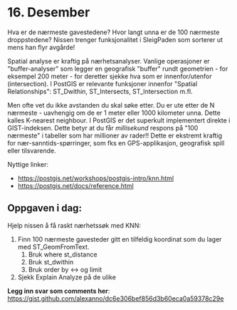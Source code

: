 # 16. Desember
Hva er de nærmeste gavestedene? Hvor langt unna er de 100 nærmeste droppstedene? Nissen trenger funksjonalitet i SleigPaden som sorterer ut mens han flyr avgårde!

Spatial analyse er kraftig på nærhetsanalyser. Vanlige operasjoner er "buffer-analyser" som legger en geografisk "buffer" rundt geometrien - for eksempel 200 meter - for deretter sjekke hva som er innenfor/utenfor (intersection). I PostGIS er relevante funksjoner innenfor "Spatial Relationships": ST_Dwithin, ST_Intersects, ST_Intersection m.fl. 

Men ofte vet du ikke avstanden du skal søke etter. Du er ute etter de N nærmeste - uavhengig om de er 1 meter eller 1000 kilometer unna. Dette kalles K-nearest neighbour. I PostGIS er det superkult implementert direkte i GIST-indeksen. Dette betyr at du får _millisekund_ respons på "100 nærmeste" i tabeller som har millioner av rader!! Dette er ekstremt kraftig for nær-sanntids-spørringer, som fks en GPS-applikasjon, geografisk spill eller tilsvarende. 

Nyttige linker:
* https://postgis.net/workshops/postgis-intro/knn.html
* https://postgis.net/docs/reference.html

Oppgaven i dag:
---------------
Hjelp nissen å få raskt nærhetssøk med KNN:
1. Finn 100 nærmeste gavesteder gitt en tilfeldig koordinat som du lager med ST_GeomFromText. 
    1. Bruk where st_distance 
    1. Bruk st_dwithin
    1. Bruk order by <-> og limit
1. Sjekk Explain Analyze på de ulike

**Legg inn svar som comments her**: https://gist.github.com/alexanno/dc6e306bef856d3b60eca0a59378c29e